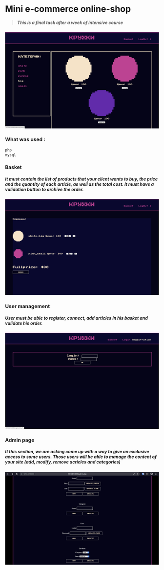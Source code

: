 # Mini e-commerce online-shop

>***This is a final task after a week of intensive course***

###
![shop1](https://github.com/odnaks/ft_minishop/blob/master/screens/01.png)

### What was used :
```shell
php
mysql
```

### Basket
##### It must contain the list of products that your client wants to buy, the price and the quantity of each article, as well as the total cost. It must have a validation button to archive the order.
![shop2](https://github.com/odnaks/ft_minishop/blob/master/screens/02.png)

### User management
##### User must be able to register, connect, add articles in his basket and validate his order.
![shop3](https://github.com/odnaks/ft_minishop/blob/master/screens/03.png)

### Admin page
##### It this section, we are asking come up with a way to give an exclusive access to some users. Those users will be able to manage the content of your site (add, modify, remove acricles and categories)
![shop4](https://github.com/odnaks/ft_minishop/blob/master/screens/04.png)
